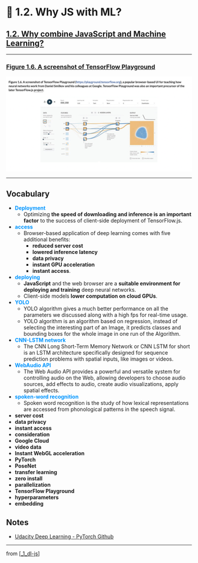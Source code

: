 # 🌱 1.2. Why JS with ML?

## [**1.2.** Why combine JavaScript and Machine Learning?](https://livebook.manning.com/book/deep-learning-with-javascript/chapter-1/95)

---

### [**Figure 1.6.** A screenshot of TensorFlow Playground](https://livebook.manning.com/book/deep-learning-with-javascript/chapter-1/ch01fig06)

<img src="../../../assets/figures/Figure_1-6.png"/>

---

## **Vocabulary**

- <span style="color: #0095ff">**Deployment**</span>
  - Optimizing **the speed of downloading and inference is an important factor** to the success of client-side deployment of TensorFlow.js.
- <span style="color: #0095ff">**access**</span>
  - Browser-based application of deep learning comes with five additional benefits:
    - **reduced server cost**
    - **lowered inference latency**
    - **data privacy**
    - **instant GPU acceleration**
    - **instant access**.
- <span style="color: #0095ff">**deploying**</span>
  - **JavaScript** and the web browser are a **suitable environment for deploying and training** deep neural networks.
  - Client-side models **lower computation on cloud GPUs**.
- <span style="color: #0095ff">**YOLO**</span>
  - YOLO algorithm gives a much better performance on all the parameters we discussed along with a high fps for real-time usage.
  - YOLO algorithm is an algorithm based on regression, instead of selecting the interesting part of an Image, it predicts classes and bounding boxes for the whole image in one run of the Algorithm.
- <span style="color: #0095ff">**CNN-LSTM network**</span>
  - The CNN Long Short-Term Memory Network or CNN LSTM for short is an LSTM architecture specifically designed for sequence prediction problems with spatial inputs, like images or videos.
- <span style="color: #0095ff">**WebAudio API**</span>
  - The Web Audio API provides a powerful and versatile system for controlling audio on the Web, allowing developers to choose audio sources, add effects to audio, create audio visualizations, apply spatial effects.
- <span style="color: #0095ff">**spoken-word recognition**</span>
  - Spoken word recognition is the study of how lexical representations are accessed from phonological patterns in the speech signal.
- **server cost**
- **data privacy**
- **instant access**
- **consideration**
- **Google Cloud**
- **video data**
- **Instant WebGL acceleration**
- **PyTorch**
- **PoseNet**
- **transfer learning**
- **zero install**
- **parallelization**
- **TensorFlow Playground**
- **hyperparameters**
- **embedding**

## Notes

- [Udacity Deep Learning - PyTorch Github](https://github.com/udacity/deep-learning-v2-pytorch)

---

from [[_1_dl-js]]

[//begin]: # "Autogenerated link references for markdown compatibility"
[_1_dl-js]: ../_1_dl-js.md "🌱 1 DL and JS"
[//end]: # "Autogenerated link references"
